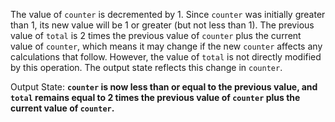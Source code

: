 The value of `counter` is decremented by 1. Since `counter` was initially greater than 1, its new value will be 1 or greater (but not less than 1). The previous value of `total` is 2 times the previous value of `counter` plus the current value of `counter`, which means it may change if the new `counter` affects any calculations that follow. However, the value of `total` is not directly modified by this operation. The output state reflects this change in `counter`.

Output State: **`counter` is now less than or equal to the previous value, and `total` remains equal to 2 times the previous value of `counter` plus the current value of `counter`.**